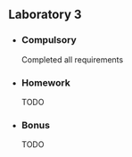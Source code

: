 <h2> Laboratory 3 </h2>
<ul>
  <li> <h3> Compulsory </h3> 
    <p> Completed all requirements </p>
  </li>
  <li> <h3> Homework </h3> 
    <p> TODO </p>
  </li>
  <li> <h3> Bonus </h3> 
    <p> TODO </p>
  </li>
 </ul>
